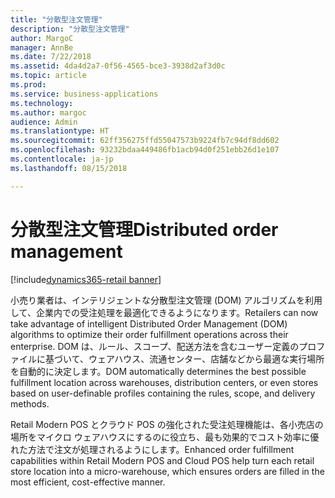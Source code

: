 ```yaml
---
title: "分散型注文管理"
description: "分散型注文管理"
author: MargoC
manager: AnnBe
ms.date: 7/22/2018
ms.assetid: 4da4d2a7-0f56-4565-bce3-3938d2af3d0c
ms.topic: article
ms.prod: 
ms.service: business-applications
ms.technology: 
ms.author: margoc
audience: Admin
ms.translationtype: HT
ms.sourcegitcommit: 62ff356275ffd55047573b9224fb7c94df8dd602
ms.openlocfilehash: 93232bdaa449486fb1acb94d0f251ebb26d1e107
ms.contentlocale: ja-jp
ms.lasthandoff: 08/15/2018

---
```

#  <a name="distributed-order-management"></a><span data-ttu-id="d11f9-103">分散型注文管理</span><span class="sxs-lookup"><span data-stu-id="d11f9-103">Distributed order management</span></span>

[!include[dynamics365-retail banner](../includes/dynamics365-retail.md)]






<span data-ttu-id="d11f9-104">小売り業者は、インテリジェントな分散型注文管理 (DOM) アルゴリズムを利用して、企業内での受注処理を最適化できるようになります。</span><span class="sxs-lookup"><span data-stu-id="d11f9-104">Retailers can now take advantage of intelligent Distributed Order Management (DOM) algorithms to optimize their order fulfillment operations across their enterprise.</span></span> <span data-ttu-id="d11f9-105">DOM は、ルール、スコープ、配送方法を含むユーザー定義のプロファイルに基づいて、ウェアハウス、流通センター、店舗などから最適な実行場所を自動的に決定します。</span><span class="sxs-lookup"><span data-stu-id="d11f9-105">DOM automatically determines the best possible fulfillment location across warehouses, distribution centers, or even stores based on user-definable profiles containing the rules, scope, and delivery methods.</span></span>

<span data-ttu-id="d11f9-106">Retail Modern POS とクラウド POS の強化された受注処理機能は、各小売店の場所をマイクロ ウェアハウスにするのに役立ち、最も効果的でコスト効率に優れた方法で注文が処理されるようにします。</span><span class="sxs-lookup"><span data-stu-id="d11f9-106">Enhanced order fulfillment capabilities within Retail Modern POS and Cloud POS help turn each retail store location into a micro-warehouse, which ensures orders are filled in the most efficient, cost-effective manner.</span></span>

